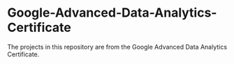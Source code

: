 # Google-Advanced-Data-Analytics-Certificate
The projects in this repository are from the Google Advanced Data Analytics Certificate.
